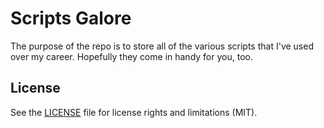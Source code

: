 # Scripts Galore
The purpose of the repo is to store all of the various scripts that I've used over my career.
Hopefully they come in handy for you, too. 


## License

See the [LICENSE](LICENSE.md) file for license rights and limitations (MIT).
